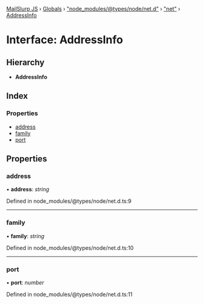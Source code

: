 [MailSlurp JS](../README.md) › [Globals](../globals.md) › ["node_modules/@types/node/net.d"](../modules/_node_modules__types_node_net_d_.md) › ["net"](../modules/_node_modules__types_node_net_d_._net_.md) › [AddressInfo](_node_modules__types_node_net_d_._net_.addressinfo.md)

# Interface: AddressInfo

## Hierarchy

* **AddressInfo**

## Index

### Properties

* [address](_node_modules__types_node_net_d_._net_.addressinfo.md#address)
* [family](_node_modules__types_node_net_d_._net_.addressinfo.md#family)
* [port](_node_modules__types_node_net_d_._net_.addressinfo.md#port)

## Properties

###  address

• **address**: *string*

Defined in node_modules/@types/node/net.d.ts:9

___

###  family

• **family**: *string*

Defined in node_modules/@types/node/net.d.ts:10

___

###  port

• **port**: *number*

Defined in node_modules/@types/node/net.d.ts:11
